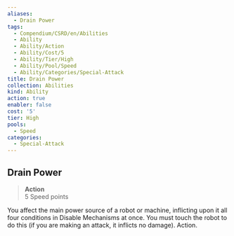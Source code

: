 ```yaml
---
aliases:
  - Drain Power
tags:
  - Compendium/CSRD/en/Abilities
  - Ability
  - Ability/Action
  - Ability/Cost/5
  - Ability/Tier/High
  - Ability/Pool/Speed
  - Ability/Categories/Special-Attack
title: Drain Power
collection: Abilities
kind: Ability
action: true
enabler: false
cost: '5'
tier: High
pools:
  - Speed
categories:
  - Special-Attack
---
```

## Drain Power  
>**Action**  
>5 Speed points
  
You affect the main power source of a robot or machine, inflicting upon it all four conditions in Disable Mechanisms at once. You must touch the robot to do this (if you are making an attack, it inflicts no damage). Action.